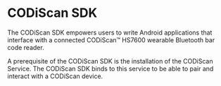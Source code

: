 # CODiScan SDK

The CODiScan SDK empowers users to write Android applications that interface with a connected CODiScan™ HS7600 wearable Bluetooth bar code reader.

A prerequisite of the CODiScan SDK is the installation of the CODiScan Service. The CODiScan SDK binds to this service to be able to pair and interact with a CODiScan device.
